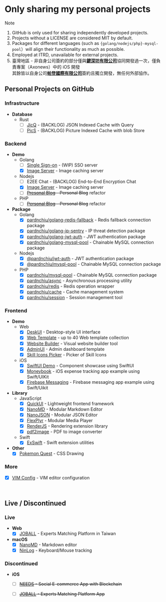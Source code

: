 # Only sharing my personal projects
> [!Note]
> 1. GitHub is only used for sharing independently developed projects.
> 2. Projects without a LICENSE are considered MIT by default.
> 3. Packages for different languages (such as `{golang/nodejs/php}-mysql-pool`）will align their functionality as much as possible.
> 4. Employed at ITRD, unavailable for external projects.
> 5. 臺灣地區 - 非自身公司簽約的部分僅與[**鍵深坊有限公司**](https://findbiz.nat.gov.tw/fts/query/QueryBar/queryInit.do?banNo=00248098)協同開發過一次，僅負責專案（Axonews）中的 iOS 開發<br>
>   其餘皆以自身公司[**帕登國際有限公司**](https://findbiz.nat.gov.tw/fts/query/QueryBar/queryInit.do?banNo=24924502)簽約且獨立開發，無任何外部協作。

## Personal Projects on GitHub

### Infrastructure
- **Database**
  - Rust
    - [ ] [JicQ](https://github.com/pardnchiu/jsondb) - (BACKLOG) JSON Indexed Cache with Query
    - [ ] [PicS](https://github.com/pardnchiu/pics) - (BACKLOG) Picture Indexed Cache with blob Store

### Backend
- **Demo**
  - Golang
    - [ ] [Single Sign-on](https://github.com/pardnchiu/demo-golang-sso) - (WIP) SSO server 
    - [x] [Image Server](https://github.com/pardnchiu/demo-golang-image-server) - Image caching server
  - Nodejs
    - [ ] E2EE Chat - (BACKLOG) End-to-End Encryption Chat
    - [x] [Image Server](https://github.com/pardnchiu/demo-nodejs-image-server) - Image caching server
    - [ ] <s>[Presonal Blog](https://github.com/pardnchiu/demo-nodejs-blog) - Personal Blog</s> refactor
  - PHP
    - [ ] <s>[Personal Blog](https://github.com/pardnchiu/demo-php-blog) - Personal Blog</s> refactor
- **Package**
  - Golang
    - [x] [pardnchiu/golang-redis-fallback](https://github.com/pardnchiu/golang-redis-fallback) - Redis fallback connection package
    - [x] [pardnchiu/golang-ip-sentry](https://github.com/pardnchiu/golang-ip-sentry) - IP threat detection package
    - [x] [pardnchiu/golang-jwt-auth](https://github.com/pardnchiu/golang-jwt-auth) - JWT authentication package
    - [x] [pardnchiu/golang-mysql-pool](https://github.com/pardnchiu/golang-mysql-pool) - Chainable MySQL connection package
  - Nodejs 
    - [x] [@pardnchiu/jwt-auth](https://www.npmjs.com/package/@pardnchiu/jwt-auth) - JWT authentication package
    - [x] [@pardnchiu/mysql-pool](https://www.npmjs.com/package/@pardnchiu/mysql-pool) - Chainable MySQL connection package
  - PHP
    - [x] [pardnchiu/mysql-pool](https://packagist.org/packages/pardnchiu/mysql-pool) - Chainable MySQL connection package
    - [x] [pardnchiu/async](https://packagist.org/packages/pardnchiu/async) - Asynchronous processing utility
    - [x] [pardnchiu/redis](https://packagist.org/packages/pardnchiu/redis) - Redis operation wrapper
    - [x] [pardnchiu/cache](https://packagist.org/packages/pardnchiu/cache) - Cache management system
    - [x] [pardnchiu/session](https://packagist.org/packages/pardnchiu/session) - Session management tool

### Frontend
- **Demo**
  - Web
    - [x] [DeskUI](https://github.com/pardnltd/DeskUI) - Desktop-style UI interface
    - [x] [Web Template](https://pardn.io/web-template) - up to 40 Web template collection
    - [x] [Website Builder](https://github.com/pardnltd/website-builder) - Visual website builder tool
    - [x] [AdminUI](https://github.com/pardnltd/adminui) - Admin dashboard template
    - [x] [Skill Icons Picker](https://pardnchiu.github.io/skill-icons-picker/) - Picker of Skill Icons
  - iOS
    - [x] [SwiftUI Demo](https://github.com/pardnchiu/swiftui-demo) - Component showcase using SwiftUI
    - [x] [Moneybook](https://github.com/pardnchiu/ios-moneybook) - iOS expense tracking app example using Swift/UIKit
    - [x] [Firebase Messaging](https://github.com/pardnchiu/ios-firebase-messaging) - Firebase messaging app example using Swift/Uikit
- **Library**
  - JavaScript
    - [x] [QuickUI](https://quickui.pardn.io) - Lightweight frontend framework
    - [x] [NanoMD](https://nanomd.pardn.io) - Modular Markdown Editor
    - [x] [NanoJSON](https://nanojson.pardn.io) - Modular JSON Editor
    - [x] [FlexPlyr](https://flexplyr.pardn.io) - Modular Media Player
    - [x] [RenderJS](https://renderjs.pardn.io) - Rendering extension library
    - [x] [pdf2image](https://pardn.io/pdf2image) - PDF to image converter
  - Swift
    - [x] [ExSwift](https://github.com/pardnchiu/ExSwift) - Swift extension utilities
- **Other**
  - [x] [Pokemon Quest](https://github.com/pardnchiu/css-pokemon-quest) - CSS Drawing

### More
- [x] [VIM Config](https://github.com/pardnchiu/vim-config) - VIM editor configuration

<br>

## Live / Discontinued

### Live
- **Web**
  - [x] [JOBALL](https://joball.tw) - Experts Matching Platform in Taiwan
- **macOS**
  - [x] [NanoMD](https://apps.apple.com/us/app/nanomd-markdown-%E7%B7%A8%E8%BC%AF%E5%99%A8/id6740427920) - Markdown editor
  - [x] [NinLog](https://apps.apple.com/tw/app/ninlog-%E9%8D%B5%E7%9B%A4%E6%BB%91%E9%BC%A0%E8%BF%BD%E8%B9%A4/id6741706238) - Keyboard/Mouse tracking
### Discontinued
- **iOS**
  - [ ] <s>[NEEDS](https://appadvice.com/app/e9-96-8b-e7-ae-b1/1460355322.amp) - Social E-commerce App with Blockchain</s>
  - [ ] <s>[JOBALL](https://appadvice.com/app/joball-e6-8e-a5-e6-b4-bd/1272878907.amp) - Experts Matching Platform App</s>

